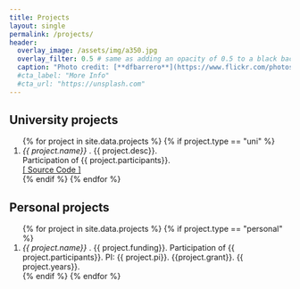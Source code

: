 ```yaml
---
title: Projects
layout: single
permalink: /projects/
header:
  overlay_image: /assets/img/a350.jpg
  overlay_filter: 0.5 # same as adding an opacity of 0.5 to a black background
  caption: "Photo credit: [**dfbarrero**](https://www.flickr.com/photos/dfbarrero/)"
  #cta_label: "More Info"
  #cta_url: "https://unsplash.com"
---
```


<h2 class="bibliography">University projects</h2>

<ol class="bibliography">
{% for project in site.data.projects %}
{% if project.type == "uni" %}
    <li>
         <i>{{ project.name}} </i>. {{ project.desc}}.
         <br />
         Participation of {{ project.participants}}.
         <br />
         <a href ="{{ project.link}}">[ Source Code ]</a>
    </li>
{% endif %}
{% endfor %}
</ol>

<h2 class="bibliography">Personal projects</h2>

<ol class="bibliography">
{% for project in site.data.projects %}
{% if project.type == "personal" %}
    <li>
         <i>{{ project.name}} </i>. {{ project.funding}}. Participation of {{ project.participants}}. PI: {{ project.pi}}. {{project.grant}}. {{ project.years}}.
    </li>
{% endif %}
{% endfor %}
</ol>


